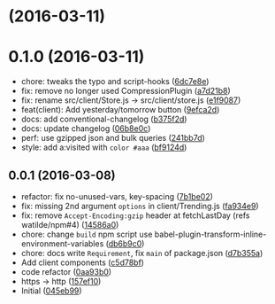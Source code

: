 <a name=""></a>
#  (2016-03-11)




<a name="0.1.0"></a>
# 0.1.0 (2016-03-11)

* chore: tweaks the typo and script-hooks ([6dc7e8e](https://github.com/beraboume/npm-today.berabou.me/commit/6dc7e8e))
* fix: remove no longer used CompressionPlugin ([a7d21b8](https://github.com/beraboume/npm-today.berabou.me/commit/a7d21b8))
* fix: rename src/client/Store.js -> src/client/store.js ([e1f9087](https://github.com/beraboume/npm-today.berabou.me/commit/e1f9087))
* feat(client): Add yesterday/tomorrow button ([9efca2d](https://github.com/beraboume/npm-today.berabou.me/commit/9efca2d))
* docs: add conventional-changelog ([b375f2d](https://github.com/beraboume/npm-today.berabou.me/commit/b375f2d))
* docs: update changelog ([06b8e0c](https://github.com/beraboume/npm-today.berabou.me/commit/06b8e0c))
* perf: use gzipped json and bulk queries ([241bb7d](https://github.com/beraboume/npm-today.berabou.me/commit/241bb7d))
* style: add a:visited with `color #aaa` ([bf9124d](https://github.com/beraboume/npm-today.berabou.me/commit/bf9124d))



<a name="0.0.1"></a>
## 0.0.1 (2016-03-08)

* refactor: fix no-unused-vars, key-spacing ([7b1be02](https://github.com/beraboume/npm-today.berabou.me/commit/7b1be02))
* fix: missing 2nd argument `options` in client/Trending.js ([fa934e9](https://github.com/beraboume/npm-today.berabou.me/commit/fa934e9))
* fix: remove `Accept-Encoding:gzip` header at fetchLastDay (refs watilde/npm#4) ([14586a0](https://github.com/beraboume/npm-today.berabou.me/commit/14586a0))
* chore: change `build` npm script use babel-plugin-transform-inline-environment-variables ([db6b9c0](https://github.com/beraboume/npm-today.berabou.me/commit/db6b9c0))
* chore: docs write `Requirement`, fix `main` of package.json ([d7b355a](https://github.com/beraboume/npm-today.berabou.me/commit/d7b355a))
* Add client components ([c5d78bf](https://github.com/beraboume/npm-today.berabou.me/commit/c5d78bf))
* code refactor ([0aa93b0](https://github.com/beraboume/npm-today.berabou.me/commit/0aa93b0))
* https -> http ([157ef10](https://github.com/beraboume/npm-today.berabou.me/commit/157ef10))
* Initial ([045eb99](https://github.com/beraboume/npm-today.berabou.me/commit/045eb99))




